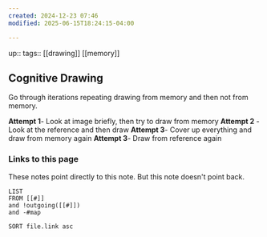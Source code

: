 ```yaml
---
created: 2024-12-23 07:46
modified: 2025-06-15T18:24:15-04:00

---
```

up::
tags:: [[drawing]] [[memory]]
## Cognitive Drawing
Go through iterations repeating drawing from memory and then not from memory.

**Attempt 1**- Look at image briefly, then try to draw from memory
**Attempt 2** - Look at the reference and then draw
**Attempt 3**- Cover up everything and draw from memory again
**Attempt 3**- Draw from reference again



### Links to this page
These notes point directly to this note. But this note doesn't point back.
```dataview
LIST
FROM [[#]]
and !outgoing([[#]])
and -#map

SORT file.link asc
```
